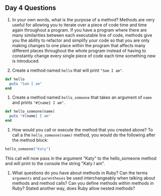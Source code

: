 ## Day 4 Questions

1. In your own words, what is the purpose of a method?
Methods are very useful for allowing you to iterate over a piece of code time and time again throughout a program. If you have a program where there are many similarities between each executable line of code, methods give you the ability to refactor and simplify your code so that you are only making changes to one place within the program that affects many different places throughout the whole program instead of having to constantly change every single piece of code each time something new is introduced.

1. Create a method named `hello` that will print `"Sam I am"`.
```ruby
def hello
  puts "Sam I am"
end
```
1. Create a method named `hello_someone` that takes an argument of `name` and prints `"#{name} I am"`.
```ruby
def hello_someone(name)
  puts "#{name} I am"
end
```
1. How would you call or execute the method that you created above?
To call a the `hello_someone(name)` method, you would do the following after the method block:
```ruby
hello_someone("Katy")
```
This call will now pass in the argument "Katy" to the hello_someone method and will print to the console the string "Katy I am".

1. What questions do you have about methods in Ruby?
Can the terms `arguments` and `parentheses` be used interchangeably when talking about methods and method calls?
Can you define methods within methods in Ruby? Stated another way, does Ruby allow nested methods?
